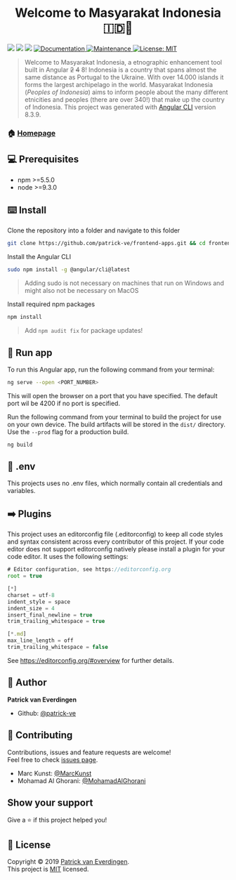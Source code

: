 <h1 align="center">Welcome to Masyarakat Indonesia 🇮🇩👋</h1>
<p>
  <img src="https://img.shields.io/badge/version-1.0.0-blue.svg?cacheSeconds=2592000" />
  <img src="https://img.shields.io/badge/npm-%3E%3D5.5.0-blue.svg" />
  <img src="https://img.shields.io/badge/node-%3E%3D9.3.0-blue.svg" />
  <a href="https://github.com/patrick-ve/LoveStories/wiki">
    <img alt="Documentation" src="https://img.shields.io/badge/documentation-yes-brightgreen.svg" target="_blank" />
  </a>
  <a href="https://github.com/kefranabg/readme-md-generator/graphs/commit-activity">
    <img alt="Maintenance" src="https://img.shields.io/badge/Maintained%3F-yes-green.svg" target="_blank" />
  </a>
  <a href="https://github.com/kefranabg/readme-md-generator/blob/master/LICENSE">
    <img alt="License: MIT" src="https://img.shields.io/badge/License-MIT-yellow.svg" target="_blank" />
  </a>
</p>

> Welcome to Masyarakat Indonesia, a etnographic enhancement tool built in Angular ~~2~~ ~~4~~ 8! Indonesia is a country that spans almost the same distance as Portugal to the Ukraine. With over 14.000 islands it forms the largest archipelago in the world. Masyarakat Indonesia (_Peoples of Indonesia_) aims to inform people about the many different etnicities and peoples (there are over 340!) that make up the country of Indonesia.
> This project was generated with [Angular CLI](https://github.com/angular/angular-cli) version 8.3.9.

### 🏠 [Homepage](https://github.com/patrick-ve/frontend-apps)


## 💻 Prerequisites

- npm &gt;=5.5.0
- node &gt;=9.3.0


## ⌨️ Install

Clone the repository into a folder and navigate to this folder
```sh
git clone https://github.com/patrick-ve/frontend-apps.git && cd frontend-apps
```

Install the Angular CLI
```sh
sudo npm install -g @angular/cli@latest
```
> Adding sudo is not necessary on machines that run on Windows and might also not be necessary on MacOS

Install required npm packages
```sh
npm install
```
> Add `npm audit fix` for package updates!


## 🏃‍ Run app

To run this Angular app, run the following command from your terminal:
```sh
ng serve --open <PORT_NUMBER>
```
This will open the browser on a port that you have specified. The default port wil be 4200 if no port is specified.

Run the following command from your terminal to build the project for use on your own device. The build artifacts will be stored in the `dist/` directory. Use the `--prod` flag for a production build.
```sh
ng build
``` 


## 🔑 .env
This projects uses no .env files, which normally contain all credentials and variables.


## ➡️ Plugins
This project uses an editorconfig file (.editorconfig) to keep all code styles and syntax consistent across every contributor of this project. If your code editor does not support editorconfig natively please install a plugin for your code editor. It uses the following settings:

```javascript
# Editor configuration, see https://editorconfig.org
root = true

[*]
charset = utf-8
indent_style = space
indent_size = 4
insert_final_newline = true
trim_trailing_whitespace = true

[*.md]
max_line_length = off
trim_trailing_whitespace = false
```

See https://editorconfig.org/#overview for further details.


## 👤 Author

**Patrick van Everdingen**

* Github: [@patrick-ve](https://github.com/patrick-ve)


## 🤝 Contributing

Contributions, issues and feature requests are welcome!<br />Feel free to check [issues page](https://github.com/patrick-ve/LoveStories/issues).
* Marc Kunst: [@MarcKunst](https://github.com/MarcKunst)
* Mohamad Al Ghorani: [@MohamadAlGhorani](https://github.com/MohamadAlGhorani)


## Show your support

Give a ⭐️ if this project helped you!


## 📝 License

Copyright © 2019 [Patrick van Everdingen](https://github.com/patrick-ve).<br />
This project is [MIT](https://github.com/kefranabg/readme-md-generator/blob/master/LICENSE) licensed.

